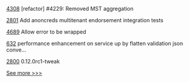 
[4308](https://github.com/hyperledger/iroha/pull/4308) [refactor] #4229: Removed MST aggregation

[2801](https://github.com/hyperledger/aries-cloudagent-python/pull/2801) Add anoncreds multitenant endorsement integration tests

[4689](https://github.com/hyperledger/fabric/pull/4689) Allow error to be wrapped

[632](https://github.com/hyperledger-labs/fabric-operations-console/pull/632) performance enhancement on service up by flatten validation json conve…

[2800](https://github.com/hyperledger/aries-cloudagent-python/pull/2800) 0.12.0rc1-tweak


[See more >>>](https://start-here.hyperledger.org/pull-requests)
